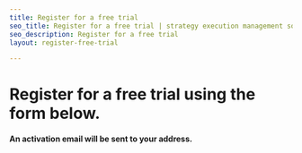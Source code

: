 ```yaml
---
title: Register for a free trial
seo_title: Register for a free trial | strategy execution management software
seo_description: Register for a free trial
layout: register-free-trial

---
```

# Register for a free trial using the form below. 

#### An activation email will be sent to your address.